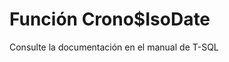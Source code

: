 ﻿---
Autogenerated: true
---

# Función  Crono$IsoDate

Consulte la documentación en el manual de T-SQL
